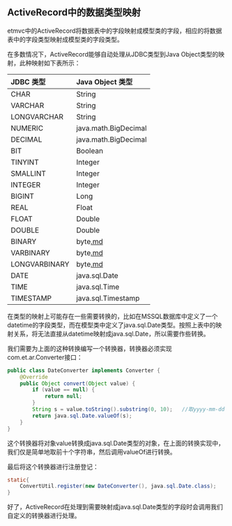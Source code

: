 ## ActiveRecord中的数据类型映射

etmvc中的ActiveRecord将数据表中的字段映射成模型类的字段，相应的将数据表中的字段类型映射成模型类的字段类型。

在多数情况下，ActiveRecord能够自动处理从JDBC类型到Java Object类型的映射，此种映射如下表所示：

|JDBC 类型 | Java Object 类型  |
|:-------|:----------------|
|CHAR    | String                 |
|VARCHAR | String              |
|LONGVARCHAR | String          |
|NUMERIC | java.math.BigDecimal|
|DECIMAL | java.math.BigDecimal|
|BIT     | Boolean                 |
|TINYINT | Integer             |
|SMALLINT | Integer            |
|INTEGER | Integer             |
|BIGINT  | Long                 |
|REAL    | Float                  |
|FLOAT   | Double                |
|DOUBLE  | Double               |
|BINARY  | byte[.md](.md)               |
|VARBINARY | byte[.md](.md)            |
|LONGVARBINARY | byte[.md](.md)        |
|DATE    | java.sql.Date          |
|TIME    | java.sql.Time          |
|TIMESTAMP | java.sql.Timestamp|

在类型的映射上可能存在一些需要转换的，比如在MSSQL数据库中定义了一个datetime的字段类型，而在模型类中定义了java.sql.Date类型。按照上表中的映射关系，将无法直接从datetime映射成java.sql.Date，所以需要作些转换。

我们需要为上面的这种转换编写一个转换器，转换器必须实现com.et.ar.Converter接口：

```java
public class DateConverter implements Converter {
	@Override
	public Object convert(Object value) {
		if (value == null) {
			return null;
		}
		String s = value.toString().substring(0, 10);	//取yyyy-mm-dd
		return java.sql.Date.valueOf(s);
	}
}
```

这个转换器将对象value转换成java.sql.Date类型的对象，在上面的转换实现中，我们仅是简单地取前十个字符串，然后调用valueOf进行转换。

最后将这个转换器进行注册登记：

```java
static{
	ConvertUtil.register(new DateConverter(), java.sql.Date.class);
}
```

好了，ActiveRecord在处理到需要映射成java.sql.Date类型的字段时会调用我们自定义的转换器进行处理。



